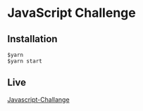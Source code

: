 # JavaScript Challenge

## Installation
```		
$yarn
$yarn start	
```

## Live
[Javascript-Challange](https://js-data-challange.netlify.app)
